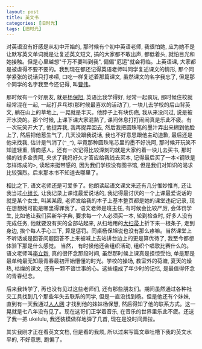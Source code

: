 ```yaml
---
layout: post
title: 英文书
categories: [旧时光]
tags: [旧时光]
---
```


对英语没有好感是从初中开始的, 那时候有个初中英语老师, 我很怕她, 应为她不是让默写英文单词就是让复述英文短文, 搞的大家都不敢出声, 都低着头, 就怕目光和她接触。但是心里越想"千万不要叫到我", 偏偏"厄运"就会将临。上英语课, 大家都是被虐得不要不要的。我到现在都还记得英语老师叫同学复述课文的情形, 那个同学紧张的说话只打哆嗦, 口吃一样复述着那篇课文, 虽然课文的名字我忘了, 但是那个同学的名字我至今还记得, 叫[曹伟]()。 


那时候有一个好朋友, 就是[杨保旭](), 英语比我学得好, 经常一起疯玩, 那时候住校就经常混在一起, 一起打乒乓球(那时候最喜欢的活动了), 一块儿去学校的后山背英文, 躺在山上的草地上, 一晃就是半天。他脖子上有块伤疤, 我从来没问过, 说是被开水烫的。那个时候, 上课下课大家混熟了, 课间休息打打闹闹真是乐此不疲。有一次玩笑开大了, 他捉弄我, 我再捉弄回去, 然后我把圆珠笔的墨汁弄出来糊到他脸上了, 然后把他惹生气了, 几天没跟我说话, 我也不好意思跟他主动道歉, 最后还是他来找我, 估计是气消了(`^_^`), 毕竟那种圆珠笔芯里的墨不好洗阿, 那时候开玩笑不知道轻重, 情商感人。还有一次记得比较深刻的就是大家约着一块儿去买书, 那时候的钱多金贵阿, 央求了我妈好久才答应给我钱去买本, 记得最后买了一本<钢铁是怎样炼成的>, 读起来挺带感的, 因为我们学校没有图书馆, 但是我们对知识的渴求比较强烈。后来那本书不知道去哪里了。


相比之下, 语文老师还是可爱多了。他朗读起语文课文来还有几分惟妙惟肖, 还让我当过[小组长](), 让我记录上课谁最爱说话的, 我记得最讨厌的一个上课最爱说话的就是某个女生, 叫某某霞, 老师发给我的本子上基本整页都是她的课堂违纪记录, 现在想想她可能是哪里得罪我了。语文老师是班主任, 有时候会比较严厉, 会体罚学生, 比如他让我们买新华字典, 要求每一个人必须买一本, 轮到检查时, 好多人没有完成任务, 他就要没有买的全部站起来, 从扫地用的[大扫帚]()上折下来一根条子, 走到身边, 挨个每人手心三下, 算是惩罚。同桌杨保旭说也没有那么疼嘛。当然课堂上不听话或是回答问题回答不上来被喊上去站讲台边上的更是算优待了, 我至今都想体验下那是什么感觉。 当然， 有时候他还会组织活动, 组织个唱歌比赛什么的。语文老师叫[李立新](), 真的很怀念那段时间, 虽然那时候上课真是担惊受怕, 单是那是最单纯最无知最青春最初开始懵懂的时光。学校的操场, 教室外的荷塘, 夏天的燥热, 枯燥的课文, 还有一颗不谙世事的心。这些组成了年少时的记忆, 是最值得怀念的青春纪念。


后来我转学了, 再也没有见过这些老师们, 还有那些朋友们。期间虽然通过各种社交工具找到几个那些年失去联系的同学, 但是一直没找到杨。但是他还有个妹妹, 直到有一天我通过[人人网]() 才找到他的妹妹杨保慧, 然后得知了他的联系方式。这一晃就是七八年没有见了。现在这哥们正学着音乐, 在音乐的世界里乐此不疲。还送了我一把 ukelulu, 我还装模做样地弹了几首, 现在是没时间弄拉。


其实我刚才正在看英文文档, 但是看的我烦, 所以过来写篇文章吐槽下我的英文水平的, 不好意思, 跑偏了。







